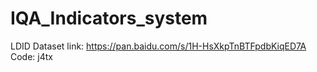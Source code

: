 # IQA_Indicators_system

LDID Dataset
link: https://pan.baidu.com/s/1H-HsXkpTnBTFpdbKiqED7A Code: j4tx 
